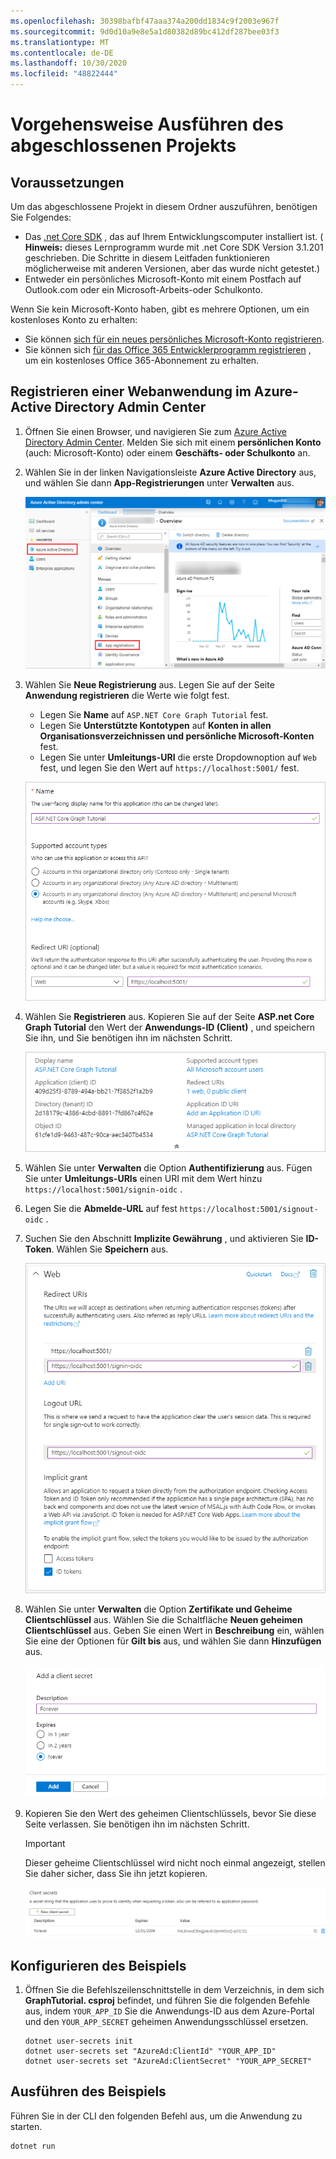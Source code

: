 ```yaml
---
ms.openlocfilehash: 30398bafbf47aaa374a200dd1834c9f2003e967f
ms.sourcegitcommit: 9d0d10a9e8e5a1d80382d89bc412df287bee03f3
ms.translationtype: MT
ms.contentlocale: de-DE
ms.lasthandoff: 10/30/2020
ms.locfileid: "48822444"
---
```

# <a name="how-to-run-the-completed-project"></a>Vorgehensweise Ausführen des abgeschlossenen Projekts

## <a name="prerequisites"></a>Voraussetzungen

Um das abgeschlossene Projekt in diesem Ordner auszuführen, benötigen Sie Folgendes:

- Das [.net Core SDK](https://dotnet.microsoft.com/download) , das auf Ihrem Entwicklungscomputer installiert ist. ( **Hinweis:** dieses Lernprogramm wurde mit .net Core SDK Version 3.1.201 geschrieben. Die Schritte in diesem Leitfaden funktionieren möglicherweise mit anderen Versionen, aber das wurde nicht getestet.)
- Entweder ein persönliches Microsoft-Konto mit einem Postfach auf Outlook.com oder ein Microsoft-Arbeits-oder Schulkonto.

Wenn Sie kein Microsoft-Konto haben, gibt es mehrere Optionen, um ein kostenloses Konto zu erhalten:

- Sie können [sich für ein neues persönliches Microsoft-Konto registrieren](https://signup.live.com/signup?wa=wsignin1.0&rpsnv=12&ct=1454618383&rver=6.4.6456.0&wp=MBI_SSL_SHARED&wreply=https://mail.live.com/default.aspx&id=64855&cbcxt=mai&bk=1454618383&uiflavor=web&uaid=b213a65b4fdc484382b6622b3ecaa547&mkt=E-US&lc=1033&lic=1).
- Sie können sich [für das Office 365 Entwicklerprogramm registrieren](https://developer.microsoft.com/office/dev-program) , um ein kostenloses Office 365-Abonnement zu erhalten.

## <a name="register-a-web-application-with-the-azure-active-directory-admin-center"></a>Registrieren einer Webanwendung im Azure-Active Directory Admin Center

1. Öffnen Sie einen Browser, und navigieren Sie zum [Azure Active Directory Admin Center](https://aad.portal.azure.com). Melden Sie sich mit einem **persönlichen Konto** (auch: Microsoft-Konto) oder einem **Geschäfts- oder Schulkonto** an.

1. Wählen Sie in der linken Navigationsleiste **Azure Active Directory** aus, und wählen Sie dann **App-Registrierungen** unter **Verwalten** aus.

    ![Screenshot der APP-Registrierungen ](../tutorial/images/aad-portal-app-registrations.png)

1. Wählen Sie **Neue Registrierung** aus. Legen Sie auf der Seite **Anwendung registrieren** die Werte wie folgt fest.

    - Legen Sie **Name** auf `ASP.NET Core Graph Tutorial` fest.
    - Legen Sie **Unterstützte Kontotypen** auf **Konten in allen Organisationsverzeichnissen und persönliche Microsoft-Konten** fest.
    - Legen Sie unter **Umleitungs-URI** die erste Dropdownoption auf `Web` fest, und legen Sie den Wert auf `https://localhost:5001/` fest.

    ![Screenshot der Seite "Anwendung registrieren"](../tutorial/images/aad-register-an-app.png)

1. Wählen Sie **Registrieren** aus. Kopieren Sie auf der Seite **ASP.net Core Graph Tutorial** den Wert der **Anwendungs-ID (Client)** , und speichern Sie ihn, und Sie benötigen ihn im nächsten Schritt.

    ![Screenshot der Anwendungs-ID der neuen App-Registrierung](../tutorial/images/aad-application-id.png)

1. Wählen Sie unter **Verwalten** die Option **Authentifizierung** aus. Fügen Sie unter **Umleitungs-URIs** einen URI mit dem Wert hinzu `https://localhost:5001/signin-oidc` .

1. Legen Sie die **Abmelde-URL** auf fest `https://localhost:5001/signout-oidc` .

1. Suchen Sie den Abschnitt **Implizite Gewährung** , und aktivieren Sie **ID-Token**. Wählen Sie **Speichern** aus.

    ![Screenshot der Einstellungen für die Webplattform im Azure-Portal](../tutorial/images/aad-web-platform.png)

1. Wählen Sie unter **Verwalten** die Option **Zertifikate und Geheime Clientschlüssel** aus. Wählen Sie die Schaltfläche **Neuen geheimen Clientschlüssel** aus. Geben Sie einen Wert in **Beschreibung** ein, wählen Sie eine der Optionen für **Gilt bis** aus, und wählen Sie dann **Hinzufügen** aus.

    ![Screenshot des Dialogfelds "Geheimen Clientschlüssel hinzufügen"](../tutorial/images/aad-new-client-secret.png)

1. Kopieren Sie den Wert des geheimen Clientschlüssels, bevor Sie diese Seite verlassen. Sie benötigen ihn im nächsten Schritt.

    > [!IMPORTANT]
    > Dieser geheime Clientschlüssel wird nicht noch einmal angezeigt, stellen Sie daher sicher, dass Sie ihn jetzt kopieren.

    ![Screenshot des neu hinzugefügten Clientschlüssels](../tutorial/images/aad-copy-client-secret.png)

## <a name="configure-the-sample"></a>Konfigurieren des Beispiels

1. Öffnen Sie die Befehlszeilenschnittstelle in dem Verzeichnis, in dem sich **GraphTutorial. csproj** befindet, und führen Sie die folgenden Befehle aus, indem `YOUR_APP_ID` Sie die Anwendungs-ID aus dem Azure-Portal und den `YOUR_APP_SECRET` geheimen Anwendungsschlüssel ersetzen.

    ```Shell
    dotnet user-secrets init
    dotnet user-secrets set "AzureAd:ClientId" "YOUR_APP_ID"
    dotnet user-secrets set "AzureAd:ClientSecret" "YOUR_APP_SECRET"
    ```

## <a name="run-the-sample"></a>Ausführen des Beispiels

Führen Sie in der CLI den folgenden Befehl aus, um die Anwendung zu starten.

```Shell
dotnet run
```
